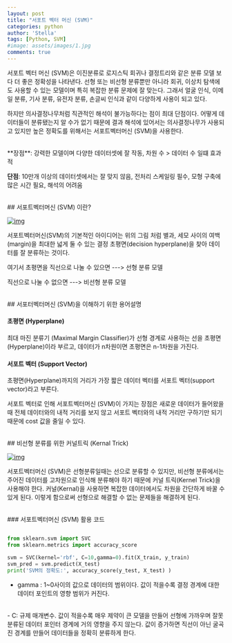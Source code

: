 ```yaml
---
layout: post
title: "서포트 벡터 머신 (SVM)"
categories: python
author: 'Stella'
tags: [Python, SVM]
#image: assets/images/1.jpg
comments: true
---
```




서포트 벡터 머신 (SVM)은 이진분류로 로지스틱 회귀나 결정트리와 같은 분류 모델 보다 더 좋은 정확성을 나타낸다. 선형 또는 비선형 분류뿐만 아니라 회귀, 이상치 탐색에도 사용할 수 있는 모델이며 특히 복잡한 분류 문제에 잘 맞는다. 그래서 얼굴 인식, 이메일 분류, 기사 분류, 유전자 분류, 손글씨 인식과 같이 다양하게 사용이 되고 있다. 

하지만 의사결정나무처럼 직관적인 해석이 불가능하다는 점이 최대 단점이다. 어떻게 데이터들이 분류됐는지 알 수가 없기 때문에 결과 해석에 있어서는 의사결정나무가 사용되고 있지만 높은 정확도를 위해서는 서포트벡터머신 (SVM)을 사용한다.

<br/>
**장점**: 강력한 모델이며 다양한 데이터셋에 잘 작동, 차원 수 > 데이터 수 일떄 효과적
<br/>

**단점**: 10만개 이상의 데이터셋에서는 잘 맞지 않음, 전처리 스케일링 필수, 모형 구축에 많은 시간 필요, 해석의 어려움


<br/>
## 서포트벡터머신 (SVM) 이란?

[![img](https://postfiles.pstatic.net/MjAyMDAxMTdfMTk4/MDAxNTc5MjY5MDQ0ODUz.YUsyX1iUxGiIQBr_y4sZcOKhXc-iWJJIs-iQ9_FlOnog.jWHFP2i9pcZUP1WJJxRPzreaInm6EsJG9-aNO6_7EKcg.PNG.stelch/svm.png?type=w966)](https://blog.naver.com/PostList.nhn?blogId=stelch&widgetTypeCall=true&from=section&topReferer=https%3A%2F%2Fsection.blog.naver.com%2FBlogHome.nhn%3FdirectoryNo%3D0%26currentPage%3D1%26groupId%3D0&directAccess=true#)

서포트벡터머신(SVM)의 기본적인 아이디어는 위의 그림 처럼 별과, 세모 사이의 여백(margin)을 최대한 넓게 둘 수 있는 결정 초평면(decision hyperplane)을 찾아 데이터를 잘 분류하는 것이다. 



여기서 초평면을 직선으로 나눌 수 있으면 ---> 선형 분류 모델

직선으로 나눌 수 없으면 ---> 비선형 분류 모델 


<br/>
## 서포터벡터머신 (SVM)을 이해하기 위한 용어설명 

#### 초평면 (Hyperplane)

최대 마진 분류기 (Maximal Margin Classifier)가 선형 경계로 사용하는 선을 초평면 (Hyperplane)이라 부르고, 데이터가 n차원이면 초평면은 n-1차원을 가진다.

#### 서포트 벡터 (Support Vector)

초평면(Hyperplane)까지의 거리가 가장 짧은 데이터 벡터를 서포트 벡터(support vector)라고 부른다. 

서포트 벡터로 인해 서포트벡터머신 (SVM)이 가지는 장점은 새로운 데이터가 들어왔을 때 전체 데이터와의 내적 거리를 보지 않고 서포트 벡터와의 내적 거리만 구하기만 되기 때문에 cost 값을 줄일 수 있다.


<br/>
## 비선형 분류를 위한 커널트릭 (Kernal Trick)

[![img](https://postfiles.pstatic.net/MjAyMDAxMTdfMjUz/MDAxNTc5MjcwMDMxMTE4.AgDYdiiw71rMidWM_r6HpY_HE45JXqWkEbwfKY9WF9og.jqCDovTbqlsrpH0aGn9MCJmeaajngtDORE557I6p9eEg.PNG.stelch/svm_kernal_trick.png?type=w966)](https://blog.naver.com/PostList.nhn?blogId=stelch&widgetTypeCall=true&from=section&topReferer=https%3A%2F%2Fsection.blog.naver.com%2FBlogHome.nhn%3FdirectoryNo%3D0%26currentPage%3D1%26groupId%3D0&directAccess=true#)

서포트벡터머신 (SVM)은 선형분류일때는 선으로 분류할 수 있지만, 비선형 분류에서는 주어진 데이터를 고차원으로 인식해 분류해야 하기 때문에 커널 트릭(Kernel Trick)을 사용해야 한다. 커널(Kernal)을 사용하면 복잡한 데이터에서도 차원을 간단하게 바꿀 수 있게 된다. 이렇게 함으로써 선형으로 해결할 수 없는 문제들을 해결하게 된다. 


<br/>
### 서포트벡터머신 (SVM) 활용 코드

```python

from sklearn.svm import SVC
from sklearn.metrics import accuracy_score

svm = SVC(kernel='rbf', C=10,gamma=0).fit(X_train, y_train)
svm_pred = svm.predict(X_test)
print('SVM의 정확도:', accuracy_score(y_test, X_test) )

```
- gamma : 1~0사이의 값으로 데이터의 범위이다. 값이 적을수록 결정 경계에 대한 데이터 포인트의 영향 범위가 커진다.
<br/>
- C: 규제 매개변수. 값이 적을수록 매우 제약이 큰 모델을 만들어 선형에 가까우며 잘못 분류된 데이터 포인터 경계에 거의 영향을 주지 않는다. 값이 증가하면 직선이 아닌 굴곡진 경계를 만들어 데이터들을 정확히 분류하게 한다. 

